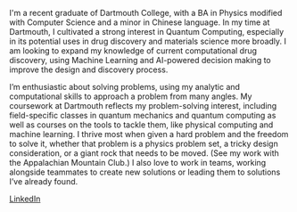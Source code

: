 I'm a recent graduate of Dartmouth College, with a BA in Physics modified with Computer Science and a minor in Chinese language. In my time at Dartmouth, I cultivated a strong interest in Quantum Computing, especially in its potential uses in drug discovery and materials science more broadly. I am looking to expand my knowledge of current computational drug discovery, using Machine Learning and AI-powered decision making to improve the design and discovery process.

I’m enthusiastic about solving problems, using my analytic and computational skills to approach a problem from many angles. My coursework at Dartmouth reflects my problem-solving interest, including field-specific classes in quantum mechanics and quantum computing as well as courses on the tools to tackle them, like physical computing and machine learning. I thrive most when given a hard problem and the freedom to solve it, whether that problem is a physics problem set, a tricky design consideration, or a giant rock that needs to be moved. (See my work with the Appalachian Mountain Club.) I also love to work in teams, working alongside teammates to create new solutions or leading them to solutions I’ve already found.

[LinkedIn](https://www.linkedin.com/in/roryschadler/)
